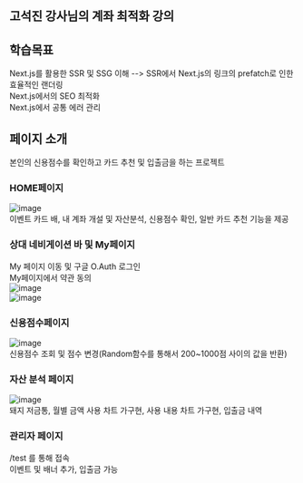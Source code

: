 

## 고석진 강사님의 계좌 최적화 강의   

## 학습목표   
Next.js를 활용한 SSR 및 SSG 이해
--> SSR에서 Next.js의 링크의 prefatch로 인한 효율적인 랜더링   
Next.js에서의 SEO 최적화   
Next.js에서 공통 에러 관리   

## 페이지 소개   
본인의 신용점수를 확인하고 카드 추천 및 입출금을 하는 프로젝트   

### HOME페이지
![image](https://github.com/suhong99/OptimizeAccount/assets/120103909/02aafbf1-9d7e-443d-bd1f-b73d414e9956)     
이벤트 카드 배, 내 계좌 개설 및 자산분석, 신용점수 확인, 일반 카드 추천 기능을 제공   

### 상대 네비게이션 바 및 My페이지
My 페이지 이동 및 구글 O.Auth 로그인   
My페이지에서 약관 동의   
![image](https://github.com/suhong99/OptimizeAccount/assets/120103909/8f6ae8f3-f94c-4d61-bae6-cbddff171748)      
![image](https://github.com/suhong99/OptimizeAccount/assets/120103909/6b1b4e79-0f9d-4ce9-a46e-449ec4b85127)   

### 신용점수페이지   
![image](https://github.com/suhong99/OptimizeAccount/assets/120103909/333627bb-a828-4d8e-a5b3-6caf7d7be654)      
신용점수 조회 및 점수 변경(Random함수를 통해서 200~1000점 사이의 값을 반환)

### 자산 분석 페이지
![image](https://github.com/suhong99/OptimizeAccount/assets/120103909/05f0a115-4fe1-400b-a2e3-6eef3598775d)    
돼지 저금통, 월별 금액 사용 차트 가구현, 사용 내용 차트 가구현, 입출금 내역   

### 관리자 페이지
/test 를 통해 접속   
이벤트 및 배너 추가, 입출금 가능





